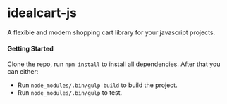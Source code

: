# idealcart-js
A flexible and modern shopping cart library for your javascript projects.

#### Getting Started

Clone the repo, run `npm install` to install all dependencies.
After that you can either:
- Run `node_modules/.bin/gulp build` to build the project.
- Run `node_modules/.bin/gulp` to test.
